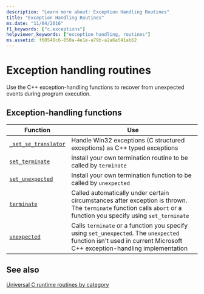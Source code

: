 ```yaml
---
description: "Learn more about: Exception Handling Routines"
title: "Exception Handling Routines"
ms.date: "11/04/2016"
f1_keywords: ["c.exceptions"]
helpviewer_keywords: ["exception handling, routines"]
ms.assetid: f60548c6-850a-4e1e-a79b-a2a6a541ab62
---
```

# Exception handling routines

Use the C++ exception-handling functions to recover from unexpected events during program execution.

## Exception-handling functions

|Function|Use|
|--------------|---------|
|[`_set_se_translator`](./reference/set-se-translator.md)|Handle Win32 exceptions (C structured exceptions) as C++ typed exceptions|
|[`set_terminate`](./reference/set-terminate-crt.md)|Install your own termination routine to be called by `terminate`|
|[`set_unexpected`](./reference/set-unexpected-crt.md)|Install your own termination function to be called by `unexpected`|
|[`terminate`](./reference/terminate-crt.md)|Called automatically under certain circumstances after exception is thrown. The `terminate` function calls `abort` or a function you specify using `set_terminate`|
|[`unexpected`](./reference/unexpected-crt.md)|Calls `terminate` or a function you specify using `set_unexpected`. The `unexpected` function isn't used in current Microsoft C++ exception-handling implementation|

## See also

[Universal C runtime routines by category](./run-time-routines-by-category.md)
